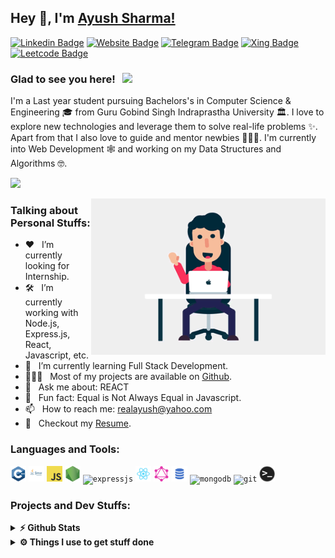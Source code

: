 ## Hey 👋, I'm [Ayush Sharma!](https://github.com/ayushshrma/)

[![Linkedin Badge](https://img.shields.io/badge/-LinkedIn-0e76a8?style=flat-square&logo=Linkedin&logoColor=white)](https://www.linkedin.com/in/ayushsharmaa/)
[![Website Badge](https://img.shields.io/badge/Website-3b5998?style=flat-square&logo=google-chrome&logoColor=white)](https://ayushshrma.github.io/)
[![Telegram Badge](https://img.shields.io/badge/-Telegram-0088cc?style=flat-square&logo=Telegram&logoColor=white)](https://t.me/realayushsharma)
[![Xing Badge](https://img.shields.io/badge/-Xing-0088cc?style=flat-square&logo=Xing&logoColor=white)](https://www.xing.com/profile/Ayush_Sharma9/)
[![Leetcode Badge](https://img.shields.io/badge/-leetcode-0088cc?style=flat-square&logo=leetcode&logoColor=white)](https://leetcode.com/)

### Glad to see you here! &nbsp; ![](https://visitor-badge.glitch.me/badge?page_id=ayushshrma.ayushshrma&style=flat-square&color=0088cc)

I'm a Last year student pursuing Bachelors's in Computer Science & Engineering 🎓 from Guru Gobind Singh Indraprastha University 🏛. I love to explore new technologies and leverage them to solve real-life problems ✨. Apart from that I also love to guide and mentor newbies 👨🏻‍💻. I'm currently into Web Development 🕸️ and working on my Data Structures and Algorithms 🤓.

[![](https://gitwar.herokuapp.com/badge?username=ayushshrma&label=Gitwar%20Profile%20Score&style=for-the-badge&color=0088cc)](https://gitwar.herokuapp.com/)

<img align="right" height="250" width="375" alt="" src="https://raw.githubusercontent.com/ayushshrma/ayushshrma/master/gifs/dev.gif" />

### Talking about Personal Stuffs:

- ❤️ &nbsp; I’m currently looking for Internship.
- 🛠 &nbsp; I’m currently working with Node.js, Express.js, React, <br />  Javascript, etc.
- 🚀 &nbsp; I’m currently learning Full Stack Development.
- 👨🏻‍💻 &nbsp; Most of my projects are available on [Github](https://github.com/ayushshrma).
- 💬 &nbsp; Ask me about: REACT
- 👾 &nbsp; Fun fact: Equal is Not Always Equal in Javascript.
- 📫 &nbsp; How to reach me: realayush@yahoo.com
- 📝 &nbsp; Checkout my [Resume](https://www.dropbox.com/s/gekby1djp8n3epj/Ayush_Sharma_Resume.pdf?dl=1).

### Languages and Tools:

<code><img height="25" src="https://raw.githubusercontent.com/github/explore/80688e429a7d4ef2fca1e82350fe8e3517d3494d/topics/cpp/cpp.png" alt="cpp"></code>
<code><img height="25" src="https://raw.githubusercontent.com/github/explore/80688e429a7d4ef2fca1e82350fe8e3517d3494d/topics/java/java.png" alt="java"></code>
<code><img height="25" src="https://raw.githubusercontent.com/github/explore/80688e429a7d4ef2fca1e82350fe8e3517d3494d/topics/javascript/javascript.png" alt="javascript"></code>
<code><img height="25" src="https://raw.githubusercontent.com/github/explore/80688e429a7d4ef2fca1e82350fe8e3517d3494d/topics/nodejs/nodejs.png" alt="nodejs"></code>
<code><img height="25" src="https://devicons.github.io/devicon/devicon.git/icons/express/express-original.svg" alt="expressjs"></code>
<code><img height="25" src="https://raw.githubusercontent.com/github/explore/80688e429a7d4ef2fca1e82350fe8e3517d3494d/topics/react/react.png" alt="react"></code>
<code><img height="25" src="https://raw.githubusercontent.com/github/explore/80688e429a7d4ef2fca1e82350fe8e3517d3494d/topics/graphql/graphql.png" alt="graphql"></code>
<code><img height="25" src="https://raw.githubusercontent.com/github/explore/80688e429a7d4ef2fca1e82350fe8e3517d3494d/topics/sql/sql.png" alt="sql"></code>
<code><img height="25" src="https://encrypted-tbn0.gstatic.com/images?q=tbn%3AANd9GcSTTzPAw-55ssm1Im594xYZ9eRQu2JylrkYLg&usqp=CAU" alt="mongodb"></code>
<code><img height="25" src="https://devicons.github.io/devicon/devicon.git/icons/git/git-original.svg" alt="git"></code>
<code><img height="25" src="https://raw.githubusercontent.com/github/explore/80688e429a7d4ef2fca1e82350fe8e3517d3494d/topics/terminal/terminal.png" alt="terminal"></code>

<!--
<code><img height="25" src="https://raw.githubusercontent.com/github/explore/80688e429a7d4ef2fca1e82350fe8e3517d3494d/topics/sass/sass.png" alt="sass"></code>
-->

### Projects and Dev Stuffs:

<details>	
  <summary><b>⚡ Github Stats</b></summary>

<img alt="" src="https://github-readme-stats.vercel.app/api?username=ayushshrma&show_icons=true&hide_border=true" />
</details>
<details>	
  <br />
  <summary><b>⚙️ Things I use to get stuff done</b></summary>
  	<ul>
  	    <li><b>OS:</b> Ubuntu 20.04</li>
	    <li><b>Laptop: </b> Dell Vostro (i5)</li>
  	    <li><b>Browser: </b> Firefox Developer Edition</li>
	    <li><b>Code Editor:</b> VSCode - The best editor out there</li>
	    <li><b>To Stay Updated:</b> Dev.to, Medium and Twitter</li>
	    <br />
	</ul>	
</details>
